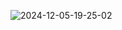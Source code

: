 ![2024-12-05-19-25-02](https://github.com/user-attachments/assets/3cf4643e-eee7-4f35-8115-48db4cf820eb)
